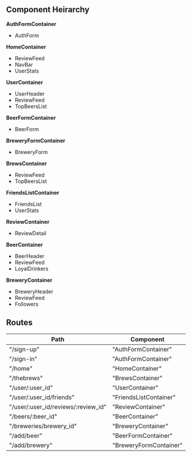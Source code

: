 ## Component Heirarchy

**AuthFormContainer**
 - AuthForm

**HomeContainer**
 - ReviewFeed
 - NavBar
 - UserStats

**UserContainer**
 - UserHeader
 - ReviewFeed
 - TopBeersList

**BeerFormContainer**
 - BeerForm

**BreweryFormContainer**
 - BreweryForm

**BrewsContainer**
 - ReviewFeed
 - TopBeersList

**FriendsListContainer**
 - FriendsList
 - UserStats

**ReviewContainer**
 - ReviewDetail

**BeerContainer**
 - BeerHeader
 - ReviewFeed
 - LoyalDrinkers

 **BreweryContainer**
  - BreweryHeader
  - ReviewFeed
  - Followers

## Routes

|Path   | Component   |
|-------|-------------|
| "/sign-up" | "AuthFormContainer" |
| "/sign-in" | "AuthFormContainer" |
| "/home" | "HomeContainer" |
| "/thebrews" | "BrewsContainer" |
| "/user/:user_id" | "UserContainer" |
| "/user/:user_id/friends" | "FriendsListContainer" |
| "/user/:user_id/reviews/:review_id" | "ReviewContainer" |
| "/beers/:beer_id" | "BeerContainer" |
| "/breweries/brewery_id" | "BreweryContainer" |
| "/add/beer" | "BeerFormContainer" |
| "/add/brewery" | "BreweryFormContainer" |
